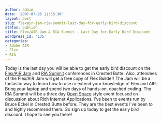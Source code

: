 ```yaml
---
author: admin
date: '2007-07-25 11:55:30'
layout: post
slug: flexair-jam-ria-summit-last-day-for-early-bird-discount
status: publish
title: Flex/AIR Jam & RIA Summit - Last Day for Early Bird Discount
wordpress_id: '135'
categories:
- Adobe AIR
- Flex
- RIA
---
```


Today is the last day you will be able to get the early bird discount on the
[Flex/AIR Jam](http://www.mindviewinc.com/Conferences/FlexAIRJam/Index.php)
and [RIA Summit](http://www.mindviewinc.com/Conferences/RIA/Index.php)
conferences in Crested Butte. Also, attendees of the Flex/AIR Jam will get a
free copy of Flex Builder! The Jam will be a fantastic way to learn how to use
or extend your knowledge of Flex and AIR. Bring your laptop and spend two days
of hands-on, coached coding. The RIA Summit will be a three day [Open
Space](http://en.wikipedia.org/wiki/Open-space_meeting) style event focused on
discussion about Rich Internet Applications. I've been to events run by Bruce
Eckel in Crested Butte before. They are the best events I've been to and
highly recommend them. Go sign up today to get the early bird discount. I hope
to see you there!

